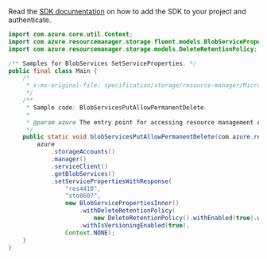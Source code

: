 Read the [SDK documentation](https://github.com/Azure/azure-sdk-for-java/blob/azure-resourcemanager_2.15.0/sdk/resourcemanager/azure-resourcemanager/README.md) on how to add the SDK to your project and authenticate.

```java
import com.azure.core.util.Context;
import com.azure.resourcemanager.storage.fluent.models.BlobServicePropertiesInner;
import com.azure.resourcemanager.storage.models.DeleteRetentionPolicy;

/** Samples for BlobServices SetServiceProperties. */
public final class Main {
    /*
     * x-ms-original-file: specification/storage/resource-manager/Microsoft.Storage/stable/2021-09-01/examples/BlobServicesPutAllowPermanentDelete.json
     */
    /**
     * Sample code: BlobServicesPutAllowPermanentDelete.
     *
     * @param azure The entry point for accessing resource management APIs in Azure.
     */
    public static void blobServicesPutAllowPermanentDelete(com.azure.resourcemanager.AzureResourceManager azure) {
        azure
            .storageAccounts()
            .manager()
            .serviceClient()
            .getBlobServices()
            .setServicePropertiesWithResponse(
                "res4410",
                "sto8607",
                new BlobServicePropertiesInner()
                    .withDeleteRetentionPolicy(
                        new DeleteRetentionPolicy().withEnabled(true).withDays(300).withAllowPermanentDelete(true))
                    .withIsVersioningEnabled(true),
                Context.NONE);
    }
}
```
